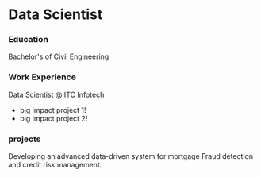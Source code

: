 # Data Scientist

### Education
Bachelor's of Civil Engineering

### Work Experience
Data Scientist @ ITC Infotech
- big impact project 1!
- big impact project 2!

### projects
Developing an advanced data-driven system for mortgage Fraud detection
and credit risk management.
